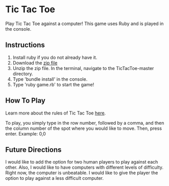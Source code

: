# Tic Tac Toe

Play Tic Tac Toe against a computer! This game uses Ruby and is played in the console.

## Instructions

1. Install ruby if you do not already have it.
2. Download the [zip file](https://github.com/alikew24/TicTacToe/archive/master.zip)
3. Unzip the zip file. In the terminal, navigate to the TicTacToe-master directory.
4. Type 'bundle install' in the console.
5. Type 'ruby game.rb' to start the game!

## How To Play

Learn more about the rules of Tic Tac Toe [here](https://en.wikipedia.org/wiki/Tic-tac-toe).

To play, you simply type in the row number, followed by a comma, and then the column number of the spot where you would like to move. Then, press enter.
Example: 0,0

## Future Directions

I would like to add the option for two human players to play against each other.
Also, I would like to have computers with different levels of difficulty. Right now,
the computer is unbeatable. I would like to give the player the option to play against
a less difficult computer.
